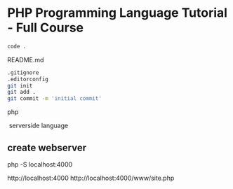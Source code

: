 # PHP Programming Language Tutorial - Full Course

```bash
code .
```

README.md

```bash
.gitignore
.editorconfig
git init
git add .
git commit -m 'initial commit'
```

php

&nbsp;serverside language

## create webserver

php -S localhost:4000

http://localhost:4000
http://localhost:4000/www/site.php
